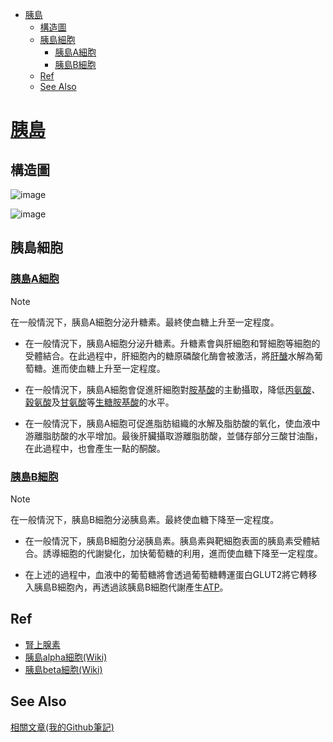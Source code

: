 <!-- TOC start (generated with https://github.com/derlin/bitdowntoc) -->

- [胰島](#)
   * [構造圖](#-1)
   * [胰島細胞](#-2)
      + [胰島A細胞](#a)
      + [胰島B細胞](#b)
   * [Ref](#ref)
   * [See Also](#see-also)

<!-- TOC end -->

<!-- TOC --><a name=""></a>
# [胰島](https://www.commonhealth.com.tw/diabetes/article/66)
<!-- TOC --><a name="-1"></a>
## 構造圖
![image](https://github.com/user-attachments/assets/eff2a76f-7491-4af7-89a9-5ad5b0632e28)

![image](https://github.com/user-attachments/assets/a2e2baec-d2a2-4ba1-a516-01a478bb550c)

<!-- TOC --><a name="-2"></a>
## 胰島細胞
<!-- TOC --><a name="a"></a>
### [胰島A細胞](https://zh.wikipedia.org/zh-tw/%E8%83%B0%E5%B3%B6A%E7%B4%B0%E8%83%9E)
> [!NOTE]
> 在一般情況下，胰島A細胞分泌升糖素。最終使血糖上升至一定程度。

+ 在一般情況下，胰島A細胞分泌升糖素。升糖素會與肝細胞和腎細胞等細胞的受體結合。在此過程中，肝細胞內的糖原磷酸化酶會被激活，將[肝醣](https://zh.wikipedia.org/wiki/%E7%B3%96%E5%8E%9F)水解為葡萄糖。進而使血糖上升至一定程度。

+ 在一般情況下，胰島A細胞會促進肝細胞對[胺基酸](https://zh.wikipedia.org/wiki/%E6%B0%A8%E5%9F%BA%E9%85%B8)的主動攝取，降低[丙氨酸](https://zh.wikipedia.org/wiki/%E4%B8%99%E6%B0%A8%E9%85%B8)、[穀氨酸](https://zh.wikipedia.org/wiki/%E8%B0%B7%E6%B0%A8%E9%85%B8)及[甘氨酸](https://zh.wikipedia.org/wiki/%E7%94%98%E6%B0%A8%E9%85%B8)等[生糖胺基酸](https://zh.wikipedia.org/wiki/%E7%94%9F%E7%B3%96%E6%B0%A8%E5%9F%BA%E9%85%B8)的水平。
  
+ 在一般情況下，胰島A細胞可促進脂肪組織的水解及脂肪酸的氧化，使血液中游離脂肪酸的水平增加。最後肝臟攝取游離脂肪酸，並儲存部分三酸甘油酯，在此過程中，也會產生一點的酮酸。
  
<!-- TOC --><a name="b"></a>
### [胰島B細胞](https://zh.wikipedia.org/zh-tw/%E8%83%B0%E5%B3%B6B%E7%B4%B0%E8%83%9E)
> [!NOTE]
> 在一般情況下，胰島B細胞分泌胰島素。最終使血糖下降至一定程度。

+ 在一般情況下，胰島B細胞分泌胰島素。胰島素與靶細胞表面的胰島素受體結合。誘導細胞的代謝變化，加快葡萄糖的利用，進而使血糖下降至一定程度。
  
+ 在上述的過程中，血液中的葡萄糖將會透過葡萄糖轉運蛋白GLUT2將它轉移入胰島B細胞內，再透過該胰島B細胞代謝產生[ATP](https://zh.wikipedia.org/zh-tw/%E4%B8%89%E7%A3%B7%E9%85%B8%E8%85%BA%E8%8B%B7)。

<!-- TOC --><a name="ref"></a>
## Ref
+ [腎上腺素](https://zh.wikipedia.org/zh-tw/%E8%82%BE%E4%B8%8A%E8%85%BA%E7%B4%A0)
+ [胰島alpha細胞(Wiki)](https://www.bing.com/search?q=%E8%83%B0%E5%B3%B6%EF%BC%A1%E7%B4%B0%E8%83%9E&form=ANNTH1&refig=fd545a9e33c34712bd2851b194ce9f32&pc=U531)
+ [胰島beta細胞(Wiki)](https://zh.wikipedia.org/zh-tw/%E8%83%B0%E5%B3%B6B%E7%B4%B0%E8%83%9E)

<!-- TOC --><a name="see-also"></a>
## See Also
[相關文章(我的Github筆記)](https://github.com/40843245/medical/tree/main/disease/diabetes)
